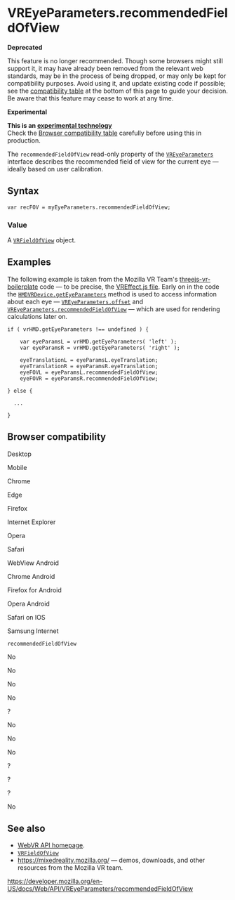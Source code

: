 VREyeParameters.recommendedFieldOfView
======================================

**Deprecated**

This feature is no longer recommended. Though some browsers might still support it, it may have already been removed from the relevant web standards, may be in the process of being dropped, or may only be kept for compatibility purposes. Avoid using it, and update existing code if possible; see the [compatibility table](#browser_compatibility) at the bottom of this page to guide your decision. Be aware that this feature may cease to work at any time.

**Experimental**

**This is an [experimental technology](https://developer.mozilla.org/en-US/docs/MDN/Guidelines/Conventions_definitions#experimental)**  
Check the [Browser compatibility table](#browser_compatibility) carefully before using this in production.

The `recommendedFieldOfView` read-only property of the [`VREyeParameters`](../vreyeparameters) interface describes the recommended field of view for the current eye — ideally based on user calibration.

Syntax
------

    var recFOV = myEyeParameters.recommendedFieldOfView;

### Value

A [`VRFieldOfView`](../vrfieldofview) object.

Examples
--------

The following example is taken from the Mozilla VR Team's [threejs-vr-boilerplate](https://github.com/MozVR/vr-web-examples/tree/master/threejs-vr-boilerplate) code — to be precise, the [VREffect.js file](https://github.com/MozVR/vr-web-examples/blob/master/threejs-vr-boilerplate/js/VREffect.js#L28-L29). Early on in the code the [`HMDVRDevice.getEyeParameters`](../hmdvrdevice/geteyeparameters) method is used to access information about each eye — [`VREyeParameters.offset`](offset) and [`VREyeParameters.recommendedFieldOfView`](recommendedfieldofview) — which are used for rendering calculations later on.

    if ( vrHMD.getEyeParameters !== undefined ) {

        var eyeParamsL = vrHMD.getEyeParameters( 'left' );
        var eyeParamsR = vrHMD.getEyeParameters( 'right' );

        eyeTranslationL = eyeParamsL.eyeTranslation;
        eyeTranslationR = eyeParamsR.eyeTranslation;
        eyeFOVL = eyeParamsL.recommendedFieldOfView;
        eyeFOVR = eyeParamsR.recommendedFieldOfView;

    } else {

      ...

    }

Browser compatibility
---------------------

Desktop

Mobile

Chrome

Edge

Firefox

Internet Explorer

Opera

Safari

WebView Android

Chrome Android

Firefox for Android

Opera Android

Safari on IOS

Samsung Internet

`recommendedFieldOfView`

No

No

No

No

?

No

No

No

?

?

?

No

See also
--------

-   [WebVR API homepage](../webvr_api).
-   [`VRFieldOfView`](../vrfieldofview)
-   <https://mixedreality.mozilla.org/> — demos, downloads, and other resources from the Mozilla VR team.

<a href="https://developer.mozilla.org/en-US/docs/Web/API/VREyeParameters/recommendedFieldOfView" class="_attribution-link">https://developer.mozilla.org/en-US/docs/Web/API/VREyeParameters/recommendedFieldOfView</a>
